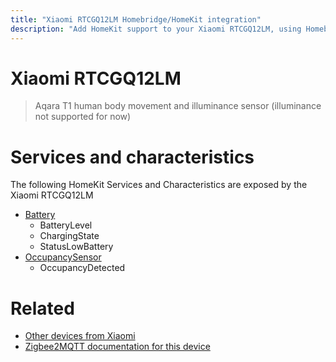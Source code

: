 ```yaml
---
title: "Xiaomi RTCGQ12LM Homebridge/HomeKit integration"
description: "Add HomeKit support to your Xiaomi RTCGQ12LM, using Homebridge, Zigbee2MQTT and homebridge-z2m."
---
```

<!---
This file has been GENERATED using src/docgen/docgen.ts
DO NOT EDIT THIS FILE MANUALLY!
-->
# Xiaomi RTCGQ12LM
> Aqara T1 human body movement and illuminance sensor (illuminance not supported for now)


# Services and characteristics
The following HomeKit Services and Characteristics are exposed by
the Xiaomi RTCGQ12LM

* [Battery](../../battery.md)
  * BatteryLevel
  * ChargingState
  * StatusLowBattery
* [OccupancySensor](../../sensors.md)
  * OccupancyDetected


# Related
* [Other devices from Xiaomi](../index.md#xiaomi)
* [Zigbee2MQTT documentation for this device](https://www.zigbee2mqtt.io/devices/RTCGQ12LM.html)